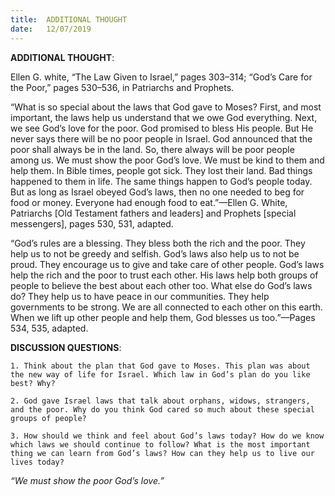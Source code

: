 ```yaml
---
title:  ADDITIONAL THOUGHT
date:   12/07/2019
---
```


**ADDITIONAL THOUGHT**: 

Ellen G. white, “The Law Given to Israel,” pages 303–314; “God’s Care for the Poor,” pages 530–536, in Patriarchs and Prophets.

“What is so special about the laws that God gave to Moses? First, and most important, the laws help us understand that we owe God everything. Next, we see God’s love for the poor. God promised to bless His people. But He never says there will be no poor people in Israel. God announced that the poor shall always be in the land. So, there always will be poor people among us. We must show the poor God’s love. We must be kind to them and help them. In Bible times, people got sick. They lost their land. Bad things happened to them in life. The same things happen to God’s people today. But as long as Israel obeyed God’s laws, then no one needed to beg for food or money. Everyone had enough food to eat.”—Ellen G. White, Patriarchs [Old Testament fathers and leaders] and Prophets [special messengers], pages 530, 531, adapted. 

“God’s rules are a blessing. They bless both the rich and the poor. They help us to not be greedy and selfish. God’s laws also help us to not be proud. They encourage us to give and take care of other people. God’s laws help the rich and the poor to trust each other. His laws help both groups of people to believe the best about each other too. What else do God’s laws do? They help us to have peace in our communities. They help governments to be strong. We are all connected to each other on this earth. When we lift up other people and help them, God blesses us too.”—Pages 534, 535, adapted.

**DISCUSSION QUESTIONS**:

`1. Think about the plan that God gave to Moses. This plan was about the new way of life for Israel. Which law in God’s plan do you like best? Why?`

`2. God gave Israel laws that talk about orphans, widows, strangers, and the poor. Why do you think God cared so much about these special groups of people?`

`3. How should we think and feel about God’s laws today? How do we know which laws we should continue to follow? What is the most important thing we can learn from God’s laws? How can they help us to live our lives today?`

_“We must show the poor God’s love.”_